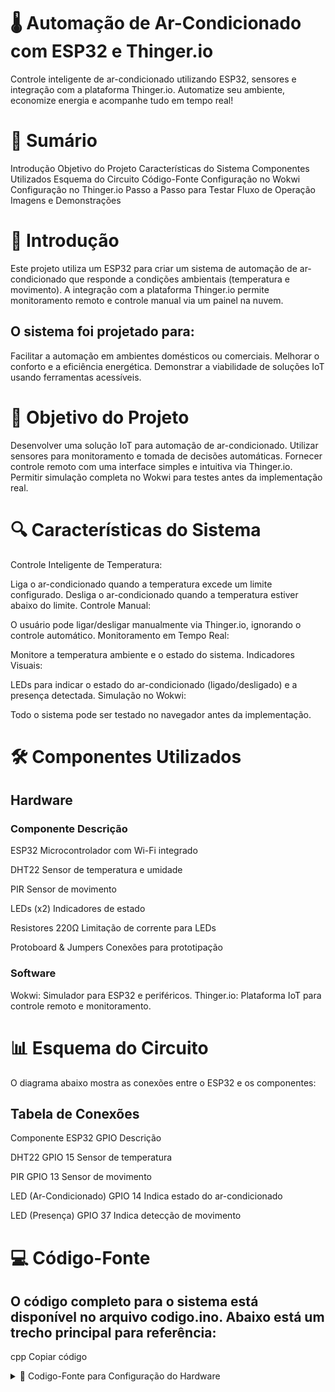 # 🌡️ Automação de Ar-Condicionado com ESP32 e Thinger.io
Controle inteligente de ar-condicionado utilizando ESP32, sensores e integração com a plataforma Thinger.io. Automatize seu ambiente, economize energia e acompanhe tudo em tempo real!

# 📜 Sumário
Introdução
Objetivo do Projeto
Características do Sistema
Componentes Utilizados
Esquema do Circuito
Código-Fonte
Configuração no Wokwi
Configuração no Thinger.io
Passo a Passo para Testar
Fluxo de Operação
Imagens e Demonstrações

# 📖 Introdução
Este projeto utiliza um ESP32 para criar um sistema de automação de ar-condicionado que responde a condições ambientais (temperatura e movimento). A integração com a plataforma Thinger.io permite monitoramento remoto e controle manual via um painel na nuvem.

## O sistema foi projetado para:

Facilitar a automação em ambientes domésticos ou comerciais.
Melhorar o conforto e a eficiência energética.
Demonstrar a viabilidade de soluções IoT usando ferramentas acessíveis.


# 🎯 Objetivo do Projeto
Desenvolver uma solução IoT para automação de ar-condicionado.
Utilizar sensores para monitoramento e tomada de decisões automáticas.
Fornecer controle remoto com uma interface simples e intuitiva via Thinger.io.
Permitir simulação completa no Wokwi para testes antes da implementação real.

# 🔍 Características do Sistema
Controle Inteligente de Temperatura:

Liga o ar-condicionado quando a temperatura excede um limite configurado.
Desliga o ar-condicionado quando a temperatura estiver abaixo do limite.
Controle Manual:

O usuário pode ligar/desligar manualmente via Thinger.io, ignorando o controle automático.
Monitoramento em Tempo Real:

Monitore a temperatura ambiente e o estado do sistema.
Indicadores Visuais:

LEDs para indicar o estado do ar-condicionado (ligado/desligado) e a presença detectada.
Simulação no Wokwi:

Todo o sistema pode ser testado no navegador antes da implementação.

# 🛠️ Componentes Utilizados

## Hardware

### Componente	Descrição

ESP32	Microcontrolador com Wi-Fi integrado

DHT22	Sensor de temperatura e umidade

PIR	Sensor de movimento

LEDs (x2)	Indicadores de estado

Resistores 220Ω	Limitação de corrente para LEDs

Protoboard & Jumpers	Conexões para prototipação

### Software

Wokwi: Simulador para ESP32 e periféricos.
Thinger.io: Plataforma IoT para controle remoto e monitoramento.

# 📊 Esquema do Circuito

O diagrama abaixo mostra as conexões entre o ESP32 e os componentes:


## Tabela de Conexões
Componente	ESP32 GPIO	Descrição

DHT22	GPIO 15	Sensor de temperatura

PIR	GPIO 13	Sensor de movimento

LED (Ar-Condicionado)	GPIO 14	Indica estado do ar-condicionado

LED (Presença)	GPIO 37	Indica detecção de movimento

# 💻 Código-Fonte

## O código completo para o sistema está disponível no arquivo codigo.ino. Abaixo está um trecho principal para referência:
cpp
Copiar código

<details> <summary>📄 Codigo-Fonte para Configuração do Hardware</summary>

#include <ThingerESP32.h>
#include "DHT.h"

// Credenciais do Thinger.io
#define USERNAME "Jonas_GS"
#define DEVICE_ID "GS_IOT"
#define DEVICE_CREDENTIAL "123456"

// Credenciais Wi-Fi
#define SSID "Wokwi-GUEST"
#define SSID_PASSWORD ""

// Configuração do DHT22
#define DHTPIN 15      // GPIO conectado ao DHT22
#define DHTTYPE DHT22
DHT dht(DHTPIN, DHTTYPE);

// Configuração do sensor PIR
#define PIRPIN 13      // GPIO conectado ao PIR Sensor

// LEDs
#define LED_AC 14      // GPIO para LED do ar-condicionado
#define LED_PRES 37    // GPIO para LED do sensor de presença

// Cliente Thinger.io
ThingerESP32 thing(USERNAME, DEVICE_ID, DEVICE_CREDENTIAL);

// Estados iniciais
bool acOn = false;                 // Estado do ar-condicionado
bool manualControl = false;        // Controle manual do ar-condicionado
bool presenceEnabled = true;       // Estado do sensor de presença
bool stableMotionDetected = false; // Estado estável do sensor PIR
float temperatureThreshold = 24.0; // Limite padrão para ativar o ar-condicionado

// Intervalos e temporizadores
const unsigned long updateInterval = 5000;       // Tempo entre atualizações (5 segundos)
const unsigned long presenceBlinkInterval = 500; // Tempo de piscar do LED do sensor de presença
const unsigned long pirDebounceTime = 2000;      // Tempo para validar presença (2 segundos)
unsigned long lastUpdate = 0;
unsigned long lastPresenceBlink = 0;
unsigned long pirLastMotionTime = 0; // Última detecção de movimento
bool presenceBlinkState = false;

// Valor de histerese
const float hysteresis = 1.0;

void setup() {
  // Inicialização Serial
  Serial.begin(115200);

  // Configuração de pinos
  pinMode(PIRPIN, INPUT);
  pinMode(LED_AC, OUTPUT);
  pinMode(LED_PRES, OUTPUT);
  digitalWrite(LED_AC, LOW);
  digitalWrite(LED_PRES, LOW);

  // Inicialização do DHT22
  dht.begin();

  // Configuração de rede Wi-Fi
  thing.add_wifi(SSID, SSID_PASSWORD);

  // Recursos do Thinger.io

  // Envia a temperatura ao Thinger.io
  thing["Temperature"] >> [](pson &out) {
    float temperature = dht.readTemperature();
    if (!isnan(temperature)) {
      out = temperature;
    }
  };

  // Envia o estado do ar-condicionado
  thing["AC_State"] >> [](pson &out) {
    out = acOn ? "Ligado" : "Desligado";
  };

  // Controle manual do ar-condicionado
  thing["ManualControl"] << [](pson &in) {
    if (!in.is_empty()) {
      manualControl = (bool)in;
      acOn = manualControl;
      presenceEnabled = !manualControl; // Desabilita o sensor de presença no modo manual
      if (!presenceEnabled) {
        digitalWrite(LED_PRES, LOW);
      }
      updateACLED();

      // Debug: Exibe o valor recebido
      Serial.print("ManualControl recebido: ");
      Serial.println(manualControl ? "Ligado" : "Desligado");
    }
  };

  // Ajusta o limite de temperatura
  thing["SetTemperature"] << [](pson &in) {
    if (!in.is_empty() && (float)in > 0) {
      temperatureThreshold = (float)in;

      // Debug: Exibe o novo limite configurado
      Serial.print("Novo limite de temperatura: ");
      Serial.println(temperatureThreshold);
    }
  };
}

// Atualiza o LED do ar-condicionado
void updateACLED() {
  digitalWrite(LED_AC, acOn ? HIGH : LOW);
}

// Pisca o LED do sensor de presença se o sensor estiver ativo
void blinkPresenceLED() {
  if (!presenceEnabled) {
    digitalWrite(LED_PRES, LOW); // Garante que o LED está desligado
    return;
  }
  if (millis() - lastPresenceBlink >= presenceBlinkInterval) {
    lastPresenceBlink = millis();
    presenceBlinkState = !presenceBlinkState;
    digitalWrite(LED_PRES, presenceBlinkState ? HIGH : LOW);
  }
}

// Debounce para o sensor PIR
void handlePIR() {
  int motionDetected = digitalRead(PIRPIN);
  if (motionDetected == HIGH) {
    pirLastMotionTime = millis(); // Atualiza o tempo da última detecção
  }
  stableMotionDetected = (millis() - pirLastMotionTime <= pirDebounceTime);
}

void loop() {
  thing.handle(); // Processa mensagens do Thinger.io

  unsigned long currentMillis = millis();

  // Piscar o LED do sensor de presença
  if (presenceEnabled) {
    blinkPresenceLED();
  }

  // Leitura do sensor PIR
  handlePIR();

  // Lógica de controle do ar-condicionado
  if (currentMillis - lastUpdate >= updateInterval) {
    lastUpdate = currentMillis;

    // Ignora a lógica automática se o controle manual estiver ativo
    if (manualControl) {
      return;
    }

    // Leitura do sensor de temperatura
    float temperature = dht.readTemperature();
    if (isnan(temperature)) {
      Serial.println("Erro ao ler a temperatura!");
      return;
    }

    // Controle automático baseado no PIR e temperatura
    if (presenceEnabled && !stableMotionDetected) {
      acOn = false;
      Serial.println("Sem presença detectada. Ar-condicionado desligado.");
    } else {
      if (temperature >= temperatureThreshold + hysteresis) {
        acOn = true;
        Serial.println("Temperatura acima do limite. Ar-condicionado ligado.");
      } else if (temperature <= temperatureThreshold - hysteresis) {
        acOn = false;
        Serial.println("Temperatura abaixo do limite. Ar-condicionado desligado.");
      }
    }
    // Atualiza o LED do ar-condicionado
    updateACLED();
  }
}
<details>



# 🌐 Configuração no Wokwi

### Acesse o Wokwi.
Crie um novo projeto e selecione o ESP32.
Substitua o conteúdo do editor com o seguinte JSON:
<details> <summary>📄 JSON para Configuração do Hardware</summary>

 json
Copiar código

{
  "version": 1,
  "author": "Anonymous maker",
  "editor": "wokwi",
  "parts": [
    { "type": "board-esp32-s3-devkitc-1", "id": "esp", "top": 0, "left": 0, "attrs": {} },
    {
      "type": "wokwi-led",
      "id": "led1",
      "top": 130.8,
      "left": 272.6,
      "attrs": { "color": "red" }
    },
    { "type": "wokwi-dht22", "id": "dht1", "top": -153.3, "left": -91.8, "attrs": {} },
    {
      "type": "wokwi-pir-motion-sensor",
      "id": "pir1",
      "top": -149.6,
      "left": -208.98,
      "attrs": {}
    },
    {
      "type": "wokwi-resistor",
      "id": "r1",
      "top": 205.55,
      "left": 182.4,
      "attrs": { "value": "200" }
    },
    {
      "type": "wokwi-resistor",
      "id": "r2",
      "top": 32.75,
      "left": 192,
      "attrs": { "value": "200" }
    },
    { "type": "wokwi-led", "id": "led2", "top": -70.8, "left": 215, "attrs": { "color": "red" } }
  ],
  "connections": [
    [ "esp:TX", "$serialMonitor:RX", "", [] ],
    [ "esp:RX", "$serialMonitor:TX", "", [] ],
    [ "dht1:SDA", "esp:15", "green", [ "v0" ] ],
    [ "dht1:GND", "esp:GND.2", "black", [ "v19.2", "h144" ] ],
    [ "pir1:VCC", "esp:3V3.2", "red", [ "v0" ] ],
    [ "pir1:OUT", "esp:13", "green", [ "v0" ] ],
    [ "pir1:GND", "esp:GND.1", "black", [ "v0" ] ],
    [ "dht1:VCC", "esp:3V3.1", "red", [ "v0" ] ],
    [ "r1:1", "esp:14", "green", [ "v0" ] ],
    [ "led1:A", "r1:2", "green", [ "v0" ] ],
    [ "led1:C", "esp:GND.3", "green", [ "v0" ] ],
    [ "r2:1", "esp:37", "green", [ "v0" ] ],
    [ "r2:2", "led2:A", "green", [ "v0" ] ],
    [ "led2:C", "esp:GND.4", "green", [ "v0" ] ]
  ],
  "dependencies": {}
}
</details>

# 🌐 Configuração no Thinger.io
Acesse Thinger.io.
Crie um dispositivo com:
Username: Jonas_GS
Device ID: GS_IA
Device Credential: 123456.
Configure os seguintes recursos:
Temperature: Para monitorar a temperatura.
ManualControl: Para alternar entre controle manual e automático.

# 🚀 Passo a Passo para Testar

 Simulação no Wokwi
Configure o hardware e o código.
Inicie a simulação e abra o Serial Monitor para verificar as mensagens.
 
 Testes no Thinger.io
Acesse o painel e use os recursos:
Temperature: Leia a temperatura.
ManualControl: Ligue ou desligue manualmente o ar-condicionado.
SetTemperature: Ajuste o limite de temperatura.

# 🔄 Fluxo de Operação
Inicialização:

O ESP32 conecta ao Wi-Fi e autentica no Thinger.io.
Operação Automática:

Liga o ar-condicionado quando:
Temperatura > Limite.
Movimento detectado.
Desliga o ar-condicionado quando:
Temperatura < Limite.
Sem movimento detectado.
Operação Manual:

O usuário controla manualmente via painel do Thinger.io.
📸 Imagens e Demonstrações
🎥 Simulação no Wokwi

🌐 Painel do Thinger.io

